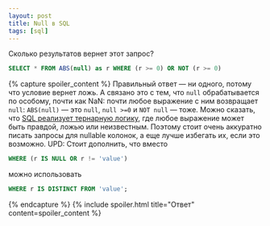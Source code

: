 ```yaml
---
layout: post
title: Null в SQL
tags: [sql]
---
```

Сколько результатов вернет этот запрос?
```sql
SELECT * FROM ABS(null) as r WHERE (r >= 0) OR NOT (r >= 0)
```
{% capture spoiler_content %}
Правильный ответ — ни одного, потому что условие вернет ложь. А связано это с тем, что `null` обрабатывается по особому, почти как NaN: почти любое выражение с ним возвращает `null`: `ABS(null)` — это `null`, `null >=0` и `NOT null` — тоже. Можно сказать, что [SQL реализует тернарную логику](http://www.u.arizona.edu/~rubinson/scrawl/Rubinson.2007.Nulls_Three-Valued_Logic_and_Ambiguity_in_SQL.pdf), где любое выражение может быть правдой, ложью или неизвестным. Поэтому стоит очень аккуратно писать запросы для nullable колонок, а еще лучше избегать их, если это возможно.
UPD: 
Стоит дополнить, что вместо 
```sql
WHERE (r IS NULL OR r != 'value')
```
можно использовать
```sql
WHERE r IS DISTINCT FROM 'value';
```
{% endcapture %}
{% include spoiler.html title="Ответ" content=spoiler_content %}
